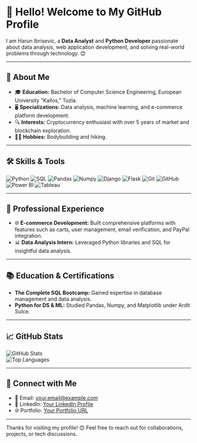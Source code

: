 # 👋 Hello! Welcome to My GitHub Profile

I am Harun Ibrisevic, a **Data Analyst** and **Python Developer** passionate about data analysis, web application development, and solving real-world problems through technology. 😊

---

## 📖 About Me
- 🎓 **Education:** Bachelor of Computer Science Engineering, European University "Kallos," Tuzla.  
- 🖥️ **Specializations:** Data analysis, machine learning, and e-commerce platform development.  
- 🔍 **Interests:** Cryptocurrency enthusiast with over 5 years of market and blockchain exploration.  
- 🏋️‍♂️ **Hobbies:** Bodybuilding and hiking.  

---

## 🛠️ Skills & Tools

![Python](https://img.shields.io/badge/Python-3776AB?style=for-the-badge&logo=python&logoColor=white)
![SQL](https://img.shields.io/badge/SQL-4479A1?style=for-the-badge&logo=postgresql&logoColor=white)
![Pandas](https://img.shields.io/badge/Pandas-150458?style=for-the-badge&logo=pandas&logoColor=white)
![Numpy](https://img.shields.io/badge/Numpy-013243?style=for-the-badge&logo=numpy&logoColor=white)
![Django](https://img.shields.io/badge/Django-092E20?style=for-the-badge&logo=django&logoColor=white)
![Flask](https://img.shields.io/badge/Flask-000000?style=for-the-badge&logo=flask&logoColor=white)
![Git](https://img.shields.io/badge/Git-F05032?style=for-the-badge&logo=git&logoColor=white)
![GitHub](https://img.shields.io/badge/GitHub-181717?style=for-the-badge&logo=github&logoColor=white)
![Power BI](https://img.shields.io/badge/Power%20BI-F2C811?style=for-the-badge&logo=powerbi&logoColor=black)
![Tableau](https://img.shields.io/badge/Tableau-E97627?style=for-the-badge&logo=tableau&logoColor=white)

---

## 💼 Professional Experience
- 🌐 **E-commerce Development:** Built comprehensive platforms with features such as carts, user management, email verification, and PayPal integration.  
- 📊 **Data Analysis Intern:** Leveraged Python libraries and SQL for insightful data analysis.  
 

---

## 📚 Education & Certifications
- **The Complete SQL Bootcamp:** Gained expertise in database management and data analysis.  
- **Python for DS & ML:** Studied Pandas, Numpy, and Matplotlib under Ardit Sulce.  

---

## 📈 GitHub Stats

![GitHub Stats](https://github-readme-stats.vercel.app/api?username=YourUsername&show_icons=true&theme=radical)  
![Top Languages](https://github-readme-stats.vercel.app/api/top-langs/?username=YourUsername&layout=compact&theme=radical)

---

## 🔗 Connect with Me
- 📧 Email: [your.email@example.com](mailto:your.email@example.com)  
- 💼 LinkedIn: [Your LinkedIn Profile](#)  
- 🌐 Portfolio: [Your Portfolio URL](#)  

---

Thanks for visiting my profile! 😊 Feel free to reach out for collaborations, projects, or tech discussions.
